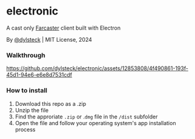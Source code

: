 # electronic

A cast only [Farcaster](https://farcaster.xyz) client built with Electron

By [@dylsteck](https://dylansteck.com) | MIT License, 2024

### Walkthrough
https://github.com/dylsteck/electronic/assets/12853808/4f490861-193f-45d1-94e6-e6e8d7531cdf

### How to install

1) Download this repo as a .zip
2) Unzip the file
3) Find the approriate `.zip` or .`dmg` file in the `/dist` subfolder
4) Open the file and follow your operating system's app installation process
